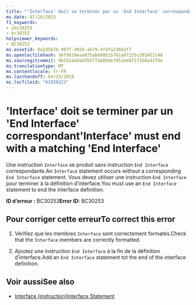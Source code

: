 ```yaml
---
title: "'Interface' doit se terminer par un 'End Interface' correspondant"
ms.date: 07/20/2015
f1_keywords:
- vbc30253
- bc30253
helpviewer_keywords:
- BC30253
ms.assetid: 0a2d5b70-997f-4926-ab79-4fdfa23042f7
ms.openlocfilehash: 36fd818eaa875ab660b15761a07255c301451148
ms.sourcegitcommit: 9b552addadfb57fab0b9e7852ed4f1f1b8a42f8e
ms.translationtype: MT
ms.contentlocale: fr-FR
ms.lasthandoff: 04/23/2019
ms.locfileid: "61920222"
---
```

# <a name="interface-must-end-with-a-matching-end-interface"></a><span data-ttu-id="fcc58-102">'Interface' doit se terminer par un 'End Interface' correspondant</span><span class="sxs-lookup"><span data-stu-id="fcc58-102">'Interface' must end with a matching 'End Interface'</span></span>
<span data-ttu-id="fcc58-103">Une instruction `Interface` se produit sans instruction `End Interface` correspondante.</span><span class="sxs-lookup"><span data-stu-id="fcc58-103">An `Interface` statement occurs without a corresponding `End Interface` statement.</span></span> <span data-ttu-id="fcc58-104">Vous devez utiliser une instruction `End Interface` pour terminer à la définition d’interface.</span><span class="sxs-lookup"><span data-stu-id="fcc58-104">You must use an `End Interface` statement to end the interface definition.</span></span>  
  
 <span data-ttu-id="fcc58-105">**ID d’erreur :** BC30253</span><span class="sxs-lookup"><span data-stu-id="fcc58-105">**Error ID:** BC30253</span></span>  
  
## <a name="to-correct-this-error"></a><span data-ttu-id="fcc58-106">Pour corriger cette erreur</span><span class="sxs-lookup"><span data-stu-id="fcc58-106">To correct this error</span></span>  
  
1. <span data-ttu-id="fcc58-107">Vérifiez que les membres `Interface` sont correctement formatés.</span><span class="sxs-lookup"><span data-stu-id="fcc58-107">Check that the `Interface` members are correctly formatted.</span></span>  
  
2. <span data-ttu-id="fcc58-108">Ajoutez une instruction `End Interface` à la fin de la définition d’interface.</span><span class="sxs-lookup"><span data-stu-id="fcc58-108">Add an `End Interface` statement tot the end of the interface definition.</span></span>  
  
## <a name="see-also"></a><span data-ttu-id="fcc58-109">Voir aussi</span><span class="sxs-lookup"><span data-stu-id="fcc58-109">See also</span></span>

- [<span data-ttu-id="fcc58-110">Interface (instruction)</span><span class="sxs-lookup"><span data-stu-id="fcc58-110">Interface Statement</span></span>](../../visual-basic/language-reference/statements/interface-statement.md)
